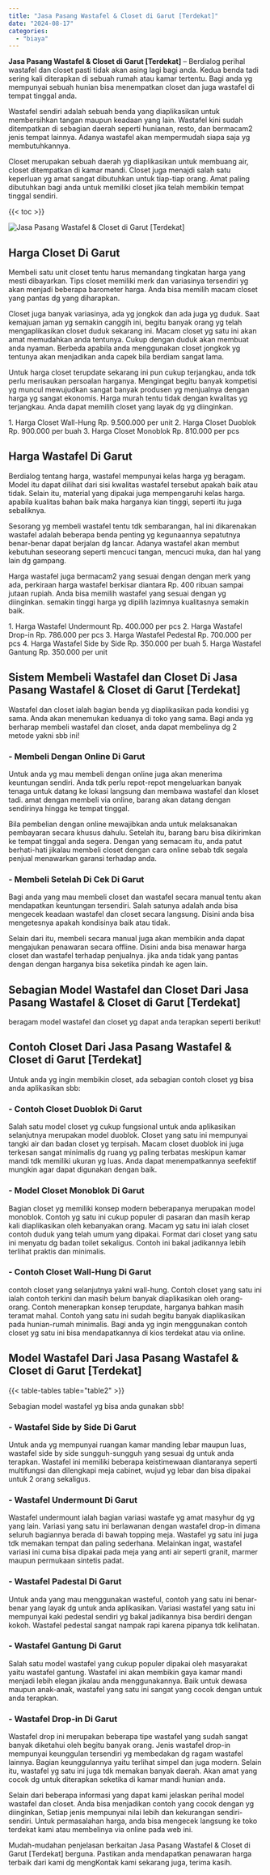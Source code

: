 ```yaml
---
title: "Jasa Pasang Wastafel & Closet di Garut [Terdekat]"
date: "2024-08-17"
categories: 
  - "biaya"
---
```


**Jasa Pasang Wastafel & Closet di Garut \[Terdekat\]** – Berdialog perihal wastafel dan closet pasti tidak akan asing lagi bagi anda. Kedua benda tadi sering kali diterapkan di sebuah rumah atau kamar tertentu. Bagi anda yg mempunyai sebuah hunian bisa menempatkan closet dan juga wastafel di tempat tinggal anda.

Wastafel sendiri adalah sebuah benda yang diaplikasikan untuk membersihkan tangan maupun keadaan yang lain. Wastafel kini sudah ditempatkan di sebagian daerah seperti hunianan, resto, dan bermacam2 jenis tempat lainnya. Adanya wastafel akan mempermudah siapa saja yg membutuhkannya.

Closet merupakan sebuah daerah yg diaplikasikan untuk membuang air, closet ditempatkan di kamar mandi. Closet juga menajdi salah satu keperluan yg amat sangat dibutuhkan untuk tiap-tiap orang. Amat paling dibutuhkan bagi anda untuk memiliki closet jika telah membikin tempat tinggal sendiri.

{{< toc >}}

![Jasa Pasang Wastafel & Closet di Garut [Terdekat]](/images/wastafel-closet-murah03.png)

## Harga Closet Di Garut

Membeli satu unit closet tentu harus memandang tingkatan harga yang mesti dibayarkan. Tips closet memiliki merk dan variasinya tersendiri yg akan menjadi beberapa barometer harga. Anda bisa memilih macam closet yang pantas dg yang diharapkan.

Closet juga banyak variasinya, ada yg jongkok dan ada juga yg duduk. Saat kemajuan jaman yg semakin canggih ini, begitu banyak orang yg telah mengaplikasikan closet duduk sekarang ini. Macam closet yg satu ini akan amat memudahkan anda tentunya. Cukup dengan duduk akan membuat anda nyaman. Berbeda apabila anda menggunakan closet jongkok yg tentunya akan menjadikan anda capek bila berdiam sangat lama.

Untuk harga closet terupdate sekarang ini pun cukup terjangkau, anda tdk perlu merisaukan persoalan harganya. Mengingat begitu banyak kompetisi yg muncul mewujudkan sangat banyak produsen yg menjualnya dengan harga yg sangat ekonomis. Harga murah tentu tidak dengan kwalitas yg terjangkau. Anda dapat memilih closet yang layak dg yg diinginkan.

1\. Harga Closet Wall-Hung Rp. 9.500.000 per unit 2. Harga Closet Duoblok Rp. 900.000 per buah 3. Harga Closet Monoblok Rp. 810.000 per pcs

## Harga Wastafel Di Garut

Berdialog tentang harga, wastafel mempunyai kelas harga yg beragam. Model itu dapat dilihat dari sisi kwalitas wastafel tersebut apakah baik atau tidak. Selain itu, material yang dipakai juga mempengaruhi kelas harga. apabila kualitas bahan baik maka harganya kian tinggi, seperti itu juga sebaliknya.

Sesorang yg membeli wastafel tentu tdk sembarangan, hal ini dikarenakan wastafel adalah beberapa benda penting yg kegunaannya sepatutnya benar-benar dapat berjalan dg lancar. Adanya wastafel akan membut kebutuhan seseorang seperti mencuci tangan, mencuci muka, dan hal yang lain dg gampang.

Harga wastafel juga bermacam2 yang sesuai dengan dengan merk yang ada, perkiraan harga wastafel berkisar diantara Rp. 400 ribuan sampai jutaan rupiah. Anda bisa memilih wastafel yang sesuai dengan yg diinginkan. semakin tinggi harga yg dipilih lazimnya kualitasnya semakin baik.

1\. Harga Wastafel Undermount Rp. 400.000 per pcs 2. Harga Wastafel Drop-in Rp. 786.000 per pcs 3. Harga Wastafel Pedestal Rp. 700.000 per pcs 4. Harga Wastafel Side by Side Rp. 350.000 per buah 5. Harga Wastafel Gantung Rp. 350.000 per unit

## Sistem Membeli Wastafel dan Closet Di Jasa Pasang Wastafel & Closet di Garut \[Terdekat\]

Wastafel dan closet ialah bagian benda yg diaplikasikan pada kondisi yg sama. Anda akan menemukan keduanya di toko yang sama. Bagi anda yg berharap membeli wastafel dan closet, anda dapat membelinya dg 2 metode yakni sbb ini!

### \- Membeli Dengan Online Di Garut

Untuk anda yg mau membeli dengan online juga akan menerima keuntungan sendiri. Anda tdk perlu repot-repot mengeluarkan banyak tenaga untuk datang ke lokasi langsung dan membawa wastafel dan kloset tadi. amat dengan membeli via online, barang akan datang dengan sendirinya hingga ke tempat tinggal.

Bila pembelian dengan online mewajibkan anda untuk melaksanakan pembayaran secara khusus dahulu. Setelah itu, barang baru bisa dikirimkan ke tempat tinggal anda segera. Dengan yang semacam itu, anda patut berhati-hati jikalau membeli closet dengan cara online sebab tdk segala penjual menawarkan garansi terhadap anda.

### \- Membeli Setelah Di Cek Di Garut

Bagi anda yang mau membeli closet dan wastafel secara manual tentu akan mendapatkan keuntungan tersendiri. Salah satunya adalah anda bisa mengecek keadaan wastafel dan closet secara langsung. Disini anda bisa mengetesnya apakah kondisinya baik atau tidak.

Selain dari itu, membeli secara manual juga akan membikin anda dapat mengajukan penawaran secara offline. Disini anda bisa menawar harga closet dan wastafel terhadap penjualnya. jika anda tidak yang pantas dengan dengan harganya bisa seketika pindah ke agen lain.

## Sebagian Model Wastafel dan Closet Dari Jasa Pasang Wastafel & Closet di Garut \[Terdekat\]

beragam model wastafel dan closet yg dapat anda terapkan seperti berikut!

## Contoh Closet Dari Jasa Pasang Wastafel & Closet di Garut \[Terdekat\]

Untuk anda yg ingin membikin closet, ada sebagian contoh closet yg bisa anda aplikasikan sbb:

### \- Contoh Closet Duoblok Di Garut

Salah satu model closet yg cukup fungsional untuk anda aplikasikan selanjutnya merupakan model duoblok. Closet yang satu ini mempunyai tangki air dan badan closet yg terpisah. Macam closet duoblok ini juga terkesan sangat minimalis dg ruang yg paling terbatas meskipun kamar mandi tdk memiliki ukuran yg luas. Anda dapat menempatkannya seefektif mungkin agar dapat digunakan dengan baik.

### \- Model Closet Monoblok Di Garut

Bagian closet yg memiliki konsep modern beberapanya merupakan model monoblok. Contoh yg satu ini cukup populer di pasaran dan masih kerap kali diaplikasikan oleh kebanyakan orang. Macam yg satu ini ialah closet contoh duduk yang telah umum yang dipakai. Format dari closet yang satu ini menyatu dg badan toilet sekaligus. Contoh ini bakal jadikannya lebih terlihat praktis dan minimalis.

### \- Contoh Closet Wall-Hung Di Garut

contoh closet yang selanjutnya yakni wall-hung. Contoh closet yang satu ini ialah contoh terkini dan masih belum banyak diaplikasikan oleh orang-orang. Contoh menerapkan konsep terupdate, harganya bahkan masih teramat mahal. Contoh yang satu ini sudah begitu banyak diaplikasikan pada hunian-rumah minimalis. Bagi anda yg ingin menggunakan contoh closet yg satu ini bisa mendapatkannya di kios terdekat atau via online.

## Model Wastafel Dari Jasa Pasang Wastafel & Closet di Garut \[Terdekat\]

{{< table-tables table="table2" >}}

Sebagian model wastafel yg bisa anda gunakan sbb!

### \- Wastafel Side by Side Di Garut

Untuk anda yg mempunyai ruangan kamar manding lebar maupun luas, wastafel side by side sungguh-sungguh yang sesuai dg untuk anda terapkan. Wastafel ini memiliki beberapa keistimewaan diantaranya seperti multifungsi dan dilengkapi meja cabinet, wujud yg lebar dan bisa dipakai untuk 2 orang sekaligus.

### \- Wastafel Undermount Di Garut

Wastafel undermount ialah bagian variasi wastafe yg amat masyhur dg yg yang lain. Variasi yang satu ini berlawanan dengan wastafel drop-in dimana seluruh bagiannya berada di bawah topping meja. Wastafel yg satu ini juga tdk memakan tempat dan paling sederhana. Melainkan ingat, wastafel variasi ini cuma bisa dipakai pada meja yang anti air seperti granit, marmer maupun permukaan sintetis padat.

### \- Wastafel Padestal Di Garut

Untuk anda yang mau menggunakan wasteful, contoh yang satu ini benar-benar yang layak dg untuk anda aplikasikan. Variasi wastafel yang satu ini mempunyai kaki pedestal sendiri yg bakal jadikannya bisa berdiri dengan kokoh. Wastafel pedestal sangat nampak rapi karena pipanya tdk kelihatan.

### \- Wastafel Gantung Di Garut

Salah satu model wastafel yang cukup populer dipakai oleh masyarakat yaitu wastafel gantung. Wastafel ini akan membikin gaya kamar mandi menjadi lebih elegan jikalau anda menggunakannya. Baik untuk dewasa maupun anak-anak, wastafel yang satu ini sangat yang cocok dengan untuk anda terapkan.

### \- Wastafel Drop-in Di Garut

Wastafel drop ini merupakan beberapa tipe wastafel yang sudah sangat banyak diketahui oleh begitu banyak orang. Jenis wastafel drop-in mempunyai keunggulan tersendiri yg membedakan dg ragam wastafel lainnya. Bagian keunggulannya yaitu terlihat simpel dan juga modern. Selain itu, wastafel yg satu ini juga tdk memakan banyak daerah. Akan amat yang cocok dg untuk diterapkan seketika di kamar mandi hunian anda.

Selain dari beberapa informasi yang dapat kami jelaskan perihal model wastafel dan closet. Anda bisa menjadikan contoh yang cocok dengan yg diinginkan, Setiap jenis mempunyai nilai lebih dan kekurangan sendiri-sendiri. Untuk permasalahan harga, anda bisa mengecek langsung ke toko terdekat kami atau membelinya via online pada web ini.

Mudah-mudahan penjelasan berkaitan Jasa Pasang Wastafel & Closet di Garut \[Terdekat\] berguna. Pastikan anda mendapatkan penawaran harga terbaik dari kami dg mengKontak kami sekarang juga, terima kasih.
